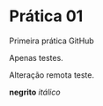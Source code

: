 # Prática 01
 Primeira prática GitHub

 Apenas testes.

Alteração remota teste.

**negrito** *itálico* 
